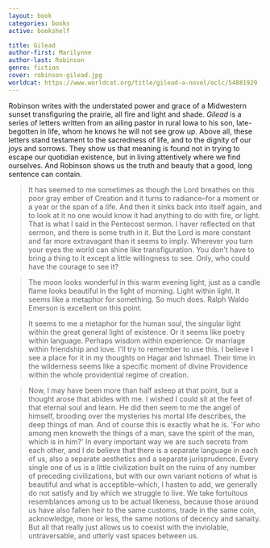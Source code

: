 ```yaml
---
layout: book
categories: books
active: bookshelf

title: Gilead
author-first: Marilynne 
author-last: Robinson
genre: fiction
cover: robinson-gilead.jpg
worldcat: https://www.worldcat.org/title/gilead-a-novel/oclc/54881929
---
```


Robinson writes with the understated power and grace of a Midwestern sunset transfiguring the prairie, all fire and light and shade. *Gilead* is a series of letters written from an ailing pastor in rural Iowa to his son, late-begotten in life, whom he knows he will not see grow up. Above all, these letters stand testament to the sacredness of life, and to the dignity of our joys and sorrows. They show us that meaning is found not in trying to escape our quotidian existence, but in living attentively where we find ourselves. And Robinson shows us the truth and beauty that a good, long sentence can contain.

> It has seemed to me sometimes as though the Lord breathes on this poor gray ember of Creation and it turns to radiance–for a moment or a year or the span of a life. And then it sinks back into itself again, and to look at it no one would know it had anything to do with fire, or light. That is what I said in the Pentecost sermon. I haver reflected on that sermon, and there is some truth in it. But the Lord is more constant and far more extravagant than it seems to imply. Wherever you turn your eyes the world can shine like transfiguration. You don't have to bring a thing to it except a little willingness to see. Only, who could have the courage to see it?

<blockquote>
	<p>The moon looks wonderful in this warm evening light, just as a candle flame looks beautiful in the light of morning. Light within light. It seems like a metaphor for something. So much does. Ralph Waldo Emerson is excellent on this point.</p>
	<p>It seems to me a metaphor for the human soul, the singular light within the great general light of existence. Or it seems like poetry within language. Perhaps wisdom within experience. Or marriage within friendship and love. I'll try to remember to use this. I believe I see a place for it in my thoughts on Hagar and Ishmael. Their time in the wilderness seems like a specific moment of divine Providence within the whole providential regime of creation.</p>
</blockquote>

> Now, I may have been more than half asleep at that point, but a thought arose that abides with me. I wished I could sit at the feet of that eternal soul and learn. He did then seem to me the angel of himself, brooding over the mysteries his mortal life describes, the deep things of man. And of course this is exactly what he is. 'For who among men knoweth the things of a man, save the spirit of the man, which is in him?' In every important way we are such secrets from each other, and I do believe that there is a separate language in each of us, also a separate aesthetics and a separate jurisprudence. Every single one of us is a little civilization built on the ruins of any number of preceding civilizations, but with our own variant notions of what is beautiful and what is acceptible–which, I hasten to add, we generally do not satisfy and by which we struggle to live. We take fortuitous resemblances among us to be actual likeness, because those around us have also fallen heir to the same customs, trade in the same coin, acknowledge, more or less, the same notions of decency and sanaity. But all that really just allows us to coexist with the inviolable, untraversable, and utterly vast spaces between us.